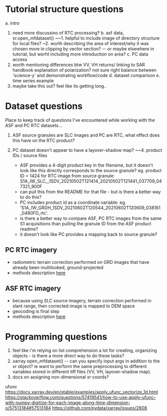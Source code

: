 # Tutorial structure questions 
a. intro
1. need more discussino of RTC processing?
b. asf data, xr.open_mfdataset()
~~1. helpful to include image of directory structure for local files?
~2. worth describing the area of interest/why it was chosen more in clipping by vector section? -- or maybe elsewhere in tutorial, but worht including more introduction on area?
c. PC data access
1. worth mentioning differences btw VV, VH returns/ linking to SAR handbook explanation of polarization? not sure right balance between 'science-y' and demonstrating workflow/code
d. dataset comparison
e. time series example
1. maybe take this out? feel like its getting long..

# Dataset questions

Place to keep track of questions I've encountered while working with the ASF and PC RTC datasets...

1. ASF source granules are SLC images and PC are RTC, what effect does this have on the RTC product?

2. PC dataset doesn't appear to have a layover-shadow map?
~~4. product IDs / source files 
    - ASF provides a 4-digit product key in the filename, but it doesn't look like this directly corresponds to the source granule?
    eg. product ID = 1424 for RTC image from source granule: S1A_IW_SLC__1SDV_20210502T121414_20210502T121441_037709_047321_900F
    - can pull this from the README for that file - but is there a better way to do this?
    - PC includes product id as a coordinate variable: eg. 'S1A_IW_GRDH_1SDV_20210602T120544_20210602T120609_038161_0480FD_rtc'.
    - is there a better way to compare ASF, PC RTC images from the same S1 acquisitions than pulling the granule ID from the ASF product readme?
    - it doesn't look like PC provides a mapping back to source granule? 
    
## PC RTC imagery
- radiometric terrain correction performed on GRD images that have already been multilooked, ground-projected
- methods description [here](https://planetarycomputer.microsoft.com/dataset/sentinel-1-rtc)

## ASF RTC imagery
- because using SLC source imagery, terrain correction performed in slant range, then corrected image is mapped to DEM space
- geocoding is final step
- methods description [here](https://hyp3-docs.asf.alaska.edu/guides/rtc_product_guide/)

# Programming questions
1. feel like i'm relying on list comprehension a lot for creating, organizing objects - is there a more direct way to do these tasks? 
5. xarray open_mfdataset() -- can you specify input args in addition to the xr object? ie want to perform the same preprocessing to different variables stored in different tiff files (VV, VH, layover-shadow map). 
6. docs on assigning non-dimensional xr coords? 


ufunc
https://docs.xarray.dev/en/stable/examples/apply_ufunc_vectorize_1d.html
https://stackoverflow.com/questions/57419541/how-to-use-apply-ufunc-with-numpy-digitize-for-each-image-along-time-dimension-o/57513184#57513184
https://github.com/pydata/xarray/issues/2808
